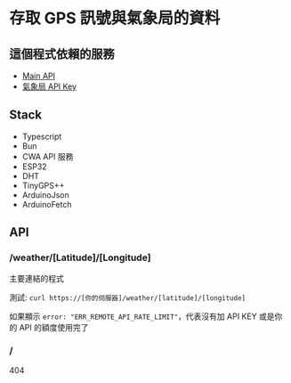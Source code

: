 # 存取 GPS 訊號與氣象局的資料

## 這個程式依賴的服務
- [Main API](https://github.com/hpware/weather-api-server.git)
- [氣象局 API Key](https://opendata.cwa.gov.tw)


## Stack
- Typescript
- Bun
- CWA API 服務
- ESP32
- DHT
- TinyGPS++
- ArduinoJson
- ArduinoFetch

## API 
### /weather/[Latitude]/[Longitude]

主要連結的程式

測試: ```curl https://[你的伺服器]/weather/[latitude]/[longitude]``` 

如果顯示 `error: "ERR_REMOTE_API_RATE_LIMIT"`，代表沒有加 API KEY 或是你的 API 的額度使用完了

### / 
404

